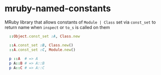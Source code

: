 mruby-named-constants
=====================

MRuby library that allows constants of `Module | Class` set via `const_set` to return name when `inspect` or `to_s` is called on them

```ruby
  ::Object.const_set :A, Class.new

  ::A.const_set :B, Class.new()
  ::A.const_set :C, Module.new()
  
  p ::A  # => A
  p A::B # => A::B
  p A::C # => A::C
```
